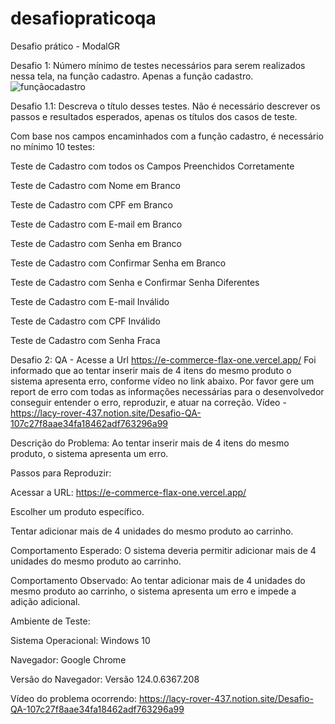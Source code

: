 # desafiopraticoqa
Desafio prático - ModalGR

Desafio 1: Número mínimo de testes necessários para serem realizados nessa tela, na função cadastro. Apenas a função cadastro.![funçãocadastro](https://github.com/renaanxz/desafiopraticoqa/assets/166160492/a99edd67-0e43-4000-8b4c-0cd483d98d9d)

Desafio 1.1: Descreva o título desses testes. Não é necessário descrever os passos e resultados esperados, apenas os títulos dos casos de teste.

Com base nos campos encaminhados com a função cadastro, é necessário no mínimo 10 testes:

Teste de Cadastro com todos os Campos Preenchidos Corretamente

Teste de Cadastro com Nome em Branco

Teste de Cadastro com CPF em Branco

Teste de Cadastro com E-mail em Branco

Teste de Cadastro com Senha em Branco

Teste de Cadastro com Confirmar Senha em Branco

Teste de Cadastro com Senha e Confirmar Senha Diferentes

Teste de Cadastro com E-mail Inválido

Teste de Cadastro com CPF Inválido

Teste de Cadastro com Senha Fraca

Desafio 2: QA - Acesse a Url
https://e-commerce-flax-one.vercel.app/
Foi informado que ao tentar inserir mais de 4 itens do mesmo produto o sistema apresenta erro,
conforme vídeo no link abaixo. Por favor gere um report de erro com todas as informações
necessárias para o desenvolvedor conseguir entender o erro, reproduzir, e atuar na correção.
Vídeo - https://lacy-rover-437.notion.site/Desafio-QA-107c27f8aae34fa18462adf763296a99

Descrição do Problema: Ao tentar inserir mais de 4 itens do mesmo produto, o sistema apresenta um erro.

Passos para Reproduzir: 

Acessar a URL: https://e-commerce-flax-one.vercel.app/

Escolher um produto específico.

Tentar adicionar mais de 4 unidades do mesmo produto ao carrinho.

Comportamento Esperado:
O sistema deveria permitir adicionar mais de 4 unidades do mesmo produto ao carrinho.

Comportamento Observado:
Ao tentar adicionar mais de 4 unidades do mesmo produto ao carrinho, o sistema apresenta um erro e impede a adição adicional.

Ambiente de Teste:

Sistema Operacional: Windows 10

Navegador: Google Chrome

Versão do Navegador: Versão 124.0.6367.208

Vídeo do problema ocorrendo: https://lacy-rover-437.notion.site/Desafio-QA-107c27f8aae34fa18462adf763296a99

